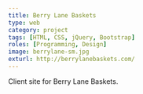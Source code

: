 ```yaml
---
title: Berry Lane Baskets
type: web
category: project
tags: [HTML, CSS, jQuery, Bootstrap]
roles: [Programming, Design]
image: berrylane-sm.jpg
exturl: http://berrylanebaskets.com/
---
```

Client site for Berry Lane Baskets.